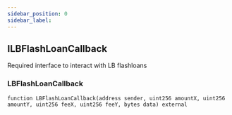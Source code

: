```yaml
---
sidebar_position: 0
sidebar_label: 
---
```


## ILBFlashLoanCallback

Required interface to interact with LB flashloans

### LBFlashLoanCallback

```solidity
function LBFlashLoanCallback(address sender, uint256 amountX, uint256 amountY, uint256 feeX, uint256 feeY, bytes data) external
```

